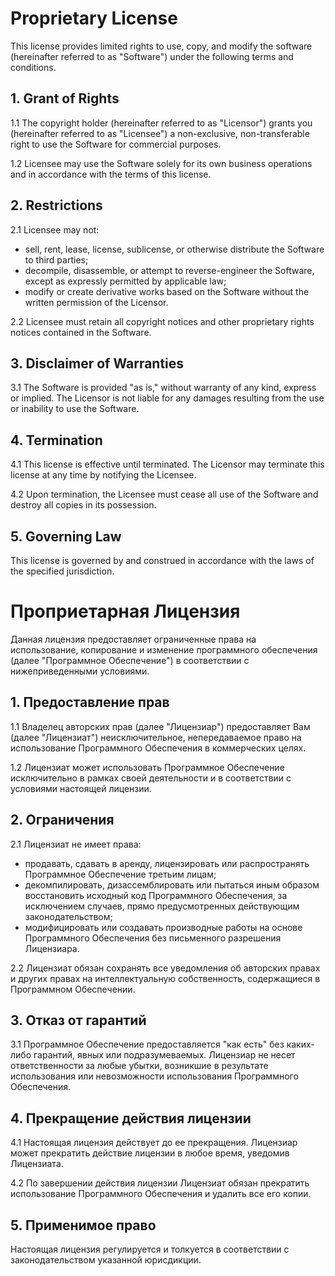 # Proprietary License

This license provides limited rights to use, copy, and modify the software (hereinafter referred to as "Software") under the following terms and conditions.

## 1. Grant of Rights

1.1 The copyright holder (hereinafter referred to as "Licensor") grants you (hereinafter referred to as "Licensee") a non-exclusive, non-transferable right to use the Software for commercial purposes.

1.2 Licensee may use the Software solely for its own business operations and in accordance with the terms of this license.

## 2. Restrictions

2.1 Licensee may not:

- sell, rent, lease, license, sublicense, or otherwise distribute the Software to third parties;
- decompile, disassemble, or attempt to reverse-engineer the Software, except as expressly permitted by applicable law;
- modify or create derivative works based on the Software without the written permission of the Licensor.

2.2 Licensee must retain all copyright notices and other proprietary rights notices contained in the Software.

## 3. Disclaimer of Warranties

3.1 The Software is provided "as is," without warranty of any kind, express or implied. The Licensor is not liable for any damages resulting from the use or inability to use the Software.

## 4. Termination

4.1 This license is effective until terminated. The Licensor may terminate this license at any time by notifying the Licensee.

4.2 Upon termination, the Licensee must cease all use of the Software and destroy all copies in its possession.

## 5. Governing Law

This license is governed by and construed in accordance with the laws of the specified jurisdiction.

# Проприетарная Лицензия

Данная лицензия предоставляет ограниченные права на использование, копирование и изменение программного обеспечения (далее "Программное Обеспечение") в соответствии с нижеприведенными условиями.

## 1. Предоставление прав

1.1 Владелец авторских прав (далее "Лицензиар") предоставляет Вам (далее "Лицензиат") неисключительное, непередаваемое право на использование Программного Обеспечения в коммерческих целях.

1.2 Лицензиат может использовать Программное Обеспечение исключительно в рамках своей деятельности и в соответствии с условиями настоящей лицензии.

## 2. Ограничения

2.1 Лицензиат не имеет права:

- продавать, сдавать в аренду, лицензировать или распространять Программное Обеспечение третьим лицам;
- декомпилировать, дизассемблировать или пытаться иным образом восстановить исходный код Программного Обеспечения, за исключением случаев, прямо предусмотренных действующим законодательством;
- модифицировать или создавать производные работы на основе Программного Обеспечения без письменного разрешения Лицензиара.

2.2 Лицензиат обязан сохранять все уведомления об авторских правах и других правах на интеллектуальную собственность, содержащиеся в Программном Обеспечении.

## 3. Отказ от гарантий

3.1 Программное Обеспечение предоставляется "как есть" без каких-либо гарантий, явных или подразумеваемых. Лицензиар не несет ответственности за любые убытки, возникшие в результате использования или невозможности использования Программного Обеспечения.

## 4. Прекращение действия лицензии

4.1 Настоящая лицензия действует до ее прекращения. Лицензиар может прекратить действие лицензии в любое время, уведомив Лицензиата.

4.2 По завершении действия лицензии Лицензиат обязан прекратить использование Программного Обеспечения и удалить все его копии.

## 5. Применимое право

Настоящая лицензия регулируется и толкуется в соответствии с законодательством указанной юрисдикции.
